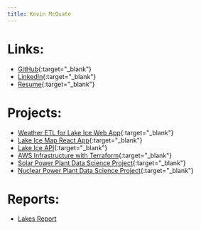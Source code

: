 ```yaml
---
title: Kevin McQuate
---
```


# Links:
- [GitHub](https://github.com/kgmcquate){:target="_blank"}
- [LinkedIn](https://www.linkedin.com/in/kevin-mcquate/){:target="_blank"}
- [Resume](Resume.pdf){:target="_blank"}

# Projects:
- [Weather ETL for Lake Ice Web App](https://github.com/kgmcquate/weather-etl){:target="_blank"}
- [Lake Ice Map React App](https://lake-freeze.kevin-mcquate.net/){:target="_blank"}
- [Lake Ice API](https://lake-freeze-api.kevin-mcquate.net/docs/){:target="_blank"}
- [AWS Infrastructure with Terraform](https://github.com/kgmcquate/infra){:target="_blank"}
- [Solar Power Plant Data Science Project](solar-panel-data.html){:target="_blank"}
- [Nuclear Power Plant Data Science Project](nuclear-plants.html){:target="_blank"}

# Reports:
- [Lakes Report](https://lake-freeze.kevin-mcquate.net/reporting/lakes_report.html)
